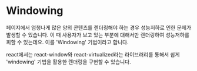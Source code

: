 # Windowing
페이지에서 엄청나게 많은 양의 콘텐츠를 렌더링해야 하는 경우 성능저하로 인한 문제가 발생할 수 있습니다. 이 때 사용자가 보고 있는 부분에 대해서만 렌더링하여 성능저하를 피할 수 있는데요. 이를 'Windowing' 기법이라고 합니다.

react에서는 react-window와 react-virtualized라는 라이브러리를 통해서 쉽게 'windowing' 기법을 활용한 렌더링을 구현할 수 있습니다.

